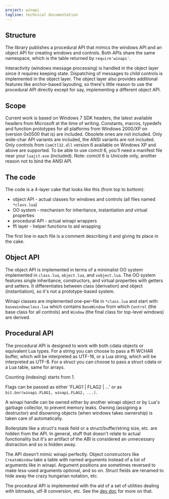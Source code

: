 ```yaml
---
project: winapi
tagline: technical documentation
---
```


## Structure

The library publishes a procedural API that mimics the windows API and an object API for creating windows and controls.
Both APIs share the same namespace, which is the table returned by `require'winapi'`.

Interactivity (windows message processing) is handled in the object layer since it requires keeping state.
Dispatching of messages to child controls is implemented in the object layer.
The object layer also provides additional features like anchor-based layouting, so there's little reason
to use the procedural API directly except for say, implementing a different object API.

## Scope

Current work is based on Windows 7 SDK headers, the latest available headers from Microsoft at the time of writing.
Constants, macros, typedefs and function prototypes for all platforms from
Windows 2000/XP on (version 0x0500 that is) are included. Obsolete ones are not included.
Only wide-char API variants are included, the ANSI variants are not included.
Only controls from `ComCtl32.dll` version 6 available on Windows XP and above are supported.
To be able to use comctl 6, you'll need a manifest file near your `luajit.exe` (included).
Note: comctl 6 is Unicode only, another reason not to bind the ANSI API.

## The code

The code is a 4-layer cake that looks like this (from top to bottom):

  * object API - actual classes for windows and controls (all files named `*class.lua`)
  * OO system - mechanism for inheritance, instantiation and virtual properties
  * procedural API - actual winapi wrappers
  * ffi layer - helper functions to aid wrapping

The first line in each file is a comment describing it and giving its place in the cake.

## Object API

The object API is implemented in terms of a minimalist OO system implemented in `class.lua`, `object.lua`, and `vobject.lua`.
The OO system features single inheritance, constructors, and virtual properties with getters and setters.
It differentiates between class (derivation) and object (instantiation), so it's not a prototype-based system.

Winapi classes are implemented one-per-file in `*class.lua` and start with `basewindowclass.lua` which
contains `BaseWindow` from which `Control` (the base class for all controls) and `Window` (the final class for
top-level windows) are derived.

## Procedural API

The procedural API is designed to work with both cdata objects or equivalent Lua types.
For a string you can choose to pass a ffi WCHAR buffer, which will be interpreted as UTF-16, or a Lua string,
which will be interpreted as UTF-8. For a struct you can choose to pass a struct cdata or a Lua table, same for arrays.

Counting (indexing) starts from 1.

Flags can be passed as either 'FLAG1 | FLAG2 | ...' or as `bit.bor(winapi.FLAG1, winapi.FLAG2, ...)`.

A winapi handle can be owned either by another winapi object or by Lua's garbage collector, to prevent memory leaks.
Owning (assigning a destructor) and disowning objects (when windows takes ownership) is taken care of automatically.

Boilerplate like a struct's mask field or a struct/buffer/string size, etc. are hidden from the API.
In general, stuff that doesn't relate to actual functionality but it's an artifact of the ABI is considered
an unnecessary distraction and so is hidden away.

The API doesn't mimic winapi perfectly. Object constructors like `CreateWindow` take a table with named arguments
instead of a list of arguments like in winapi. Argument positions are sometimes reversed to make less-used arguments
optional, and so on. Struct fields are renamed to hide away the crazy hungarian notation, etc.

The procedural API is implemented with the aid of a set of utilities dealing with bitmasks, utf-8 conversion, etc.
See the [dev doc] for more on that.

[dev doc]:  winapi_binding.html
